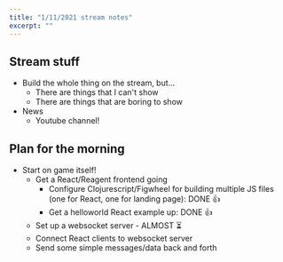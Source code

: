 ```yaml
---
title: "1/11/2021 stream notes"
excerpt: ""
---
```


## Stream stuff
- Build the whole thing on the stream, but...
    - There are things that I can't show
    - There are things that are boring to show
- News
    - Youtube channel!

## Plan for the morning
- Start on game itself!
    - Get a React/Reagent frontend going
        - Configure Clojurescript/Figwheel for building multiple JS files (one for React, one for landing page): DONE 👍
        - Get a helloworld React example up: DONE 👍
    - Set up a websocket server - ALMOST ⏳
    - Connect React clients to websocket server
    - Send some simple messages/data back and forth
